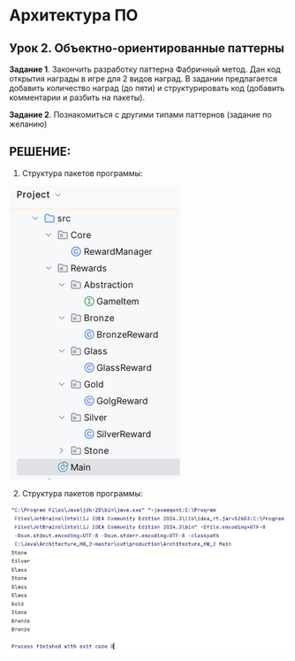 # Архитектура ПО 

## Урок 2. Объектно-ориентированные паттерны

**Задание 1**. Закончить разработку паттерна Фабричный метод. 
Дан код открытия награды в игре для 2 видов наград. В задании предлагается добавить количество наград (до пяти) и структурировать код (добавить комментарии и разбить на пакеты).

**Задание 2**. Познакомиться с другими типами паттернов (задание по желанию)


## РЕШЕНИЕ:

1. Структура пакетов программы:
   
![](src/01.jpg)

2. Структура пакетов программы:

![](src/02.jpg)
   

